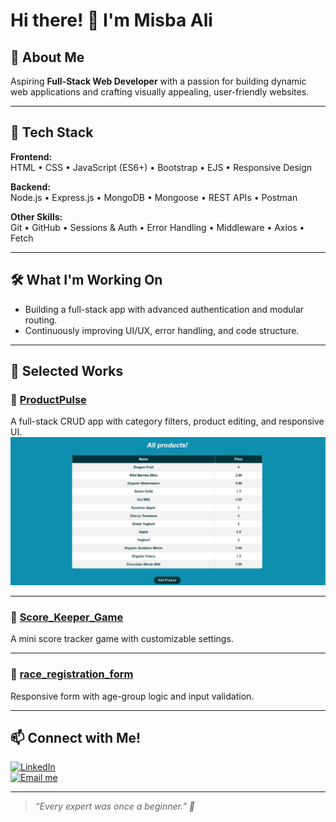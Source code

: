 # Hi there! 👋 I'm Misba Ali 

## 🌱 About Me
Aspiring **Full-Stack Web Developer** with a passion for building dynamic web applications and crafting visually appealing, user-friendly websites.

---

## 🚀 Tech Stack
**Frontend:**  
HTML • CSS • JavaScript (ES6+) • Bootstrap • EJS • Responsive Design

**Backend:**  
Node.js • Express.js • MongoDB • Mongoose • REST APIs • Postman

**Other Skills:**  
Git • GitHub • Sessions & Auth • Error Handling • Middleware • Axios • Fetch

---

## 🛠️ What I'm Working On
- Building a full-stack app with advanced authentication and modular routing.
- Continuously improving UI/UX, error handling, and code structure. 

---

## 📌 Selected Works
### 🔹 [ProductPulse](https://github.com/Misba0019/ProductPulse.git)  
A full-stack CRUD app with category filters, product editing, and responsive UI. 
![ProductPulse Screenshot](https://github.com/Misba0019/ProductPulse/blob/main/assets/all-products.png)

---

### 🔹 [Score_Keeper_Game](https://github.com/Misba0019/Score_Keeper_Game.git)  
A mini score tracker game with customizable settings.  

---

### 🔹 [race_registration_form](https://github.com/Misba0019/race_registration_form.git)  
Responsive form with age-group logic and input validation.  

---

## 📫 Connect with Me!
[![LinkedIn](https://img.shields.io/badge/LinkedIn-Profile-blue?style=flat&logo=linkedin)](https://www.linkedin.com/in/misba-ali)  
[![Email me](https://img.shields.io/badge/Email-Contact-red?style=flat&logo=gmail)](mailto:misbaalikhan@gmail.com)

---

> _“Every expert was once a beginner.” 🌱_
